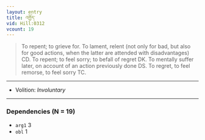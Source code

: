 ```yaml
---
layout: entry
title: འགྱོད་
vid: Hill:0312
vcount: 19
---
```

> To repent; to grieve for\. To lament, relent (not only for bad, but also for good actions, when the latter are attended with disadvantages) CD\. To repent; to feel sorry; to befall of regret DK\. To mentally suffer later, on account of an action previously done DS\. To regret, to feel remorse, to feel sorry TC\.

---
* Volition: _Involuntary_

---

### Dependencies (N = 19)
* `arg1` 3
* `obl` 1
